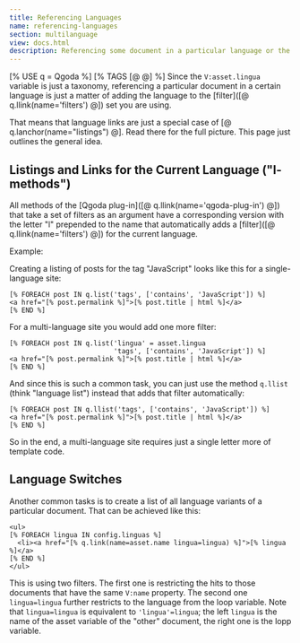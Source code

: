 ```yaml
---
title: Referencing Languages
name: referencing-languages
section: multilanguage
view: docs.html
description: Referencing some document in a particular language or the current document in another language is very easily achieved with Qgoda.
---
```

[% USE q = Qgoda %]
[% TAGS [@ @] %]
Since the `V:asset.lingua` variable is just a taxonomy, referencing a particular document in a certain language is just a matter of adding the language to the [filter]([@ q.llink(name='filters') @]) set you are using.

That means that language links are just a special case of [@ q.lanchor(name="listings") @]. Read there for the full picture. This page just outlines the general idea.

## Listings and Links for the Current Language ("l-methods")

All methods of the [Qgoda plug-in]([@ q.llink(name='qgoda-plug-in') @]) that take a set of filters as an argument have a corresponding version with the letter "l" prepended to the name that automatically adds a [filter]([@ q.llink(name='filters') @]) for the current language.

Example:

Creating a listing of posts for the tag "JavaScript" looks like this for a single-language site:

<!--QGODA-NO-XGETTEXT-->
```tt2;line-numbers
[% FOREACH post IN q.list('tags', ['contains', 'JavaScript']) %]
<a href="[% post.permalink %]">[% post.title | html %]</a>
[% END %]
```
<!--/QGODA-NO-XGETTEXT-->

For a multi-language site you would add one more filter:

<!--QGODA-NO-XGETTEXT-->
```tt2;line-numbers
[% FOREACH post IN q.list('lingua' = asset.lingua
                          'tags', ['contains', 'JavaScript']) %]
<a href="[% post.permalink %]">[% post.title | html %]</a>
[% END %]
```
<!--/QGODA-NO-XGETTEXT-->

And since this is such a common task, you can just use the method `q.llist` (think "language list") instead that adds that filter automatically:

<!--QGODA-NO-XGETTEXT-->
```tt2;line-numbers
[% FOREACH post IN q.llist('tags', ['contains', 'JavaScript']) %]
<a href="[% post.permalink %]">[% post.title | html %]</a>
[% END %]
```
<!--/QGODA-NO-XGETTEXT-->

So in the end, a multi-language site requires just a single letter more of template code.

## Language Switches

Another common tasks is to create a list of all language variants of a particular document. That can be achieved like this:

<!--QGODA-NO-XGETTEXT-->
```tt2;line-numbers
<ul>
[% FOREACH lingua IN config.linguas %]
  <li><a href="[% q.link(name=asset.name lingua=lingua) %]">[% lingua %]</a>
[% END %]
</ul>
```
<!--/QGODA-NO-XGETTEXT-->

This is using two filters. The first one is restricting the hits to those documents that have the same `V:name` property. The second one `lingua=lingua` further restricts to the language from the loop variable. Note that `lingua=lingua` is equivalent to `'lingua'=lingua`; the left `lingua` is the name of the asset variable of the "other" document, the right one is the lopp variable.

